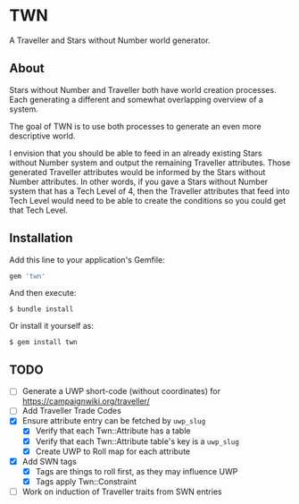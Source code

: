 # TWN

A Traveller and Stars without Number world generator.

## About

Stars without Number and Traveller both have world creation processes.  Each generating a different and somewhat overlapping overview of a system.

The goal of TWN is to use both processes to generate an even more descriptive world.

I envision that you should be able to feed in an already existing Stars without Number system and output the remaining Traveller attributes.  Those generated Traveller attributes would be informed by the Stars without Number attributes.  In other words, if you gave a Stars without Number system that has a Tech Level of 4, then the Traveller attributes that feed into Tech Level would need to be able to create the conditions so you could get that Tech Level.

## Installation

Add this line to your application's Gemfile:

```ruby
gem 'twn'
```

And then execute:

    $ bundle install

Or install it yourself as:

    $ gem install twn

## TODO

- [ ] Generate a UWP short-code (without coordinates) for https://campaignwiki.org/traveller/
- [ ] Add Traveller Trade Codes
- [X] Ensure attribute entry can be fetched by `uwp_slug`
  - [X] Verify that each Twn::Attribute has a table
  - [X] Verify that each Twn::Attribute table's key is a `uwp_slug`
  - [X] Create UWP to Roll map for each attribute
- [X] Add SWN tags
  - [X] Tags are things to roll first, as they may influence UWP
  - [X] Tags apply Twn::Constraint
- [ ] Work on induction of Traveller traits from SWN entries
